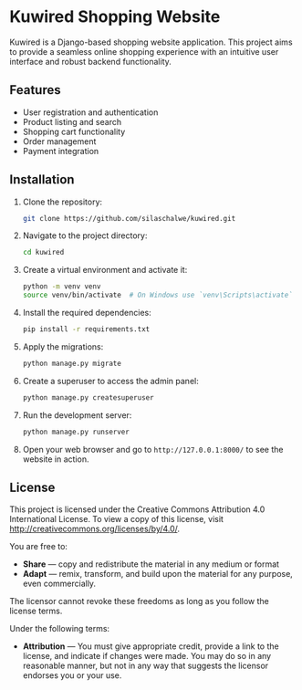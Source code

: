 # Kuwired Shopping Website

Kuwired is a Django-based shopping website application. This project aims to provide a seamless online shopping experience with an intuitive user interface and robust backend functionality.

## Features

- User registration and authentication
- Product listing and search
- Shopping cart functionality
- Order management
- Payment integration

## Installation

1. Clone the repository:
    ```bash
    git clone https://github.com/silaschalwe/kuwired.git
    ```

2. Navigate to the project directory:
    ```bash
    cd kuwired
    ```

3. Create a virtual environment and activate it:
    ```bash
    python -m venv venv
    source venv/bin/activate  # On Windows use `venv\Scripts\activate`
    ```

4. Install the required dependencies:
    ```bash
    pip install -r requirements.txt
    ```

5. Apply the migrations:
    ```bash
    python manage.py migrate
    ```

6. Create a superuser to access the admin panel:
    ```bash
    python manage.py createsuperuser
    ```

7. Run the development server:
    ```bash
    python manage.py runserver
    ```

8. Open your web browser and go to `http://127.0.0.1:8000/` to see the website in action.

## License

This project is licensed under the Creative Commons Attribution 4.0 International License. To view a copy of this license, visit http://creativecommons.org/licenses/by/4.0/.

You are free to:

- **Share** — copy and redistribute the material in any medium or format
- **Adapt** — remix, transform, and build upon the material for any purpose, even commercially.

The licensor cannot revoke these freedoms as long as you follow the license terms.

Under the following terms:

- **Attribution** — You must give appropriate credit, provide a link to the license, and indicate if changes were made. You may do so in any reasonable manner, but not in any way that suggests the licensor endorses you or your use.
